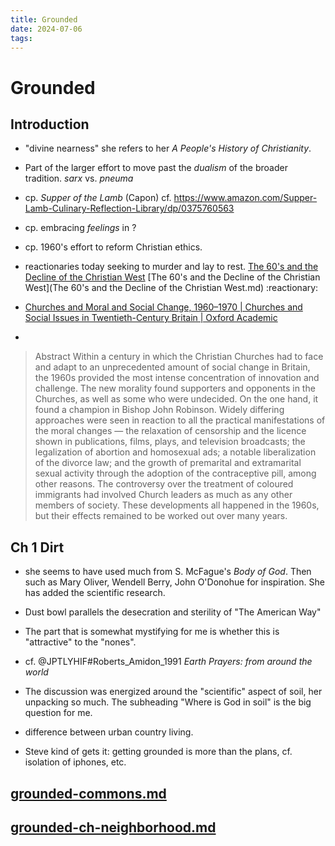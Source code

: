 ```yaml
---
title: Grounded
date: 2024-07-06
tags: 
---
```



# Grounded
## Introduction
- "divine nearness" she refers to her *A People's History of Christianity*.
- Part of the larger effort to move past the *dualism* of the broader tradition. *sarx* vs. *pneuma* 
- cp. *Supper of the Lamb* (Capon) cf. https://www.amazon.com/Supper-Lamb-Culinary-Reflection-Library/dp/0375760563
- cp. embracing *feelings* in ? 
- cp. 1960's effort to reform Christian ethics. 
- reactionaries today seeking to murder and lay to rest. [The 60's and the Decline of the Christian West](https://chalcedon.edu/resources/articles/the-60s-and-the-decline-of-the-christian-west "The 60's and the Decline of the Christian West") [The 60's and the Decline of the Christian West](The 60's and the Decline of the Christian West.md) :reactionary:

- [Churches and Moral and Social Change, 1960–1970 | Churches and Social Issues in Twentieth-Century Britain | Oxford Academic](https://academic.oup.com/book/25398/chapter-abstract/192519351?redirectedFrom=fulltext "Churches and Moral and Social Change, 1960–1970 | Churches and Social Issues in Twentieth-Century Britain | Oxford Academic")
- 
> Abstract
Within a century in which the Christian Churches had to face and adapt to an unprecedented amount of social change in Britain, the 1960s provided the most intense concentration of innovation and challenge. The new morality found supporters and opponents in the Churches, as well as some who were undecided. On the one hand, it found a champion in Bishop John Robinson. Widely differing approaches were seen in reaction to all the practical manifestations of the moral changes — the relaxation of censorship and the licence shown in publications, films, plays, and television broadcasts; the legalization of abortion and homosexual ads; a notable liberalization of the divorce law; and the growth of premarital and extramarital sexual activity through the adoption of the contraceptive pill, among other reasons. The controversy over the treatment of coloured immigrants had involved Church leaders as much as any other members of society. These developments all happened in the 1960s, but their effects remained to be worked out over many years.



## Ch 1 Dirt
- she seems to have used much from S. McFague's *Body of God*. Then such as Mary Oliver, Wendell Berry, John O'Donohue for inspiration. She has added the scientific research.
- Dust bowl parallels the desecration and sterility of "The American Way"
- The part that is somewhat mystifying for me is whether this is "attractive" to the "nones".

- cf. @JPTLYHIF#Roberts_Amidon_1991 *Earth Prayers: from around the world*


- The discussion was energized around the "scientific" aspect of soil, her unpacking so much. The subheading "Where is God in soil"  is the big question for  me. 
- difference between urban country living.
- Steve kind of gets it: getting grounded is more than the plans, cf. isolation of iphones, etc.

##  [grounded-commons.md](grounded-commons.md)
##  [grounded-ch-neighborhood.md](grounded-ch-neighborhood.md)

